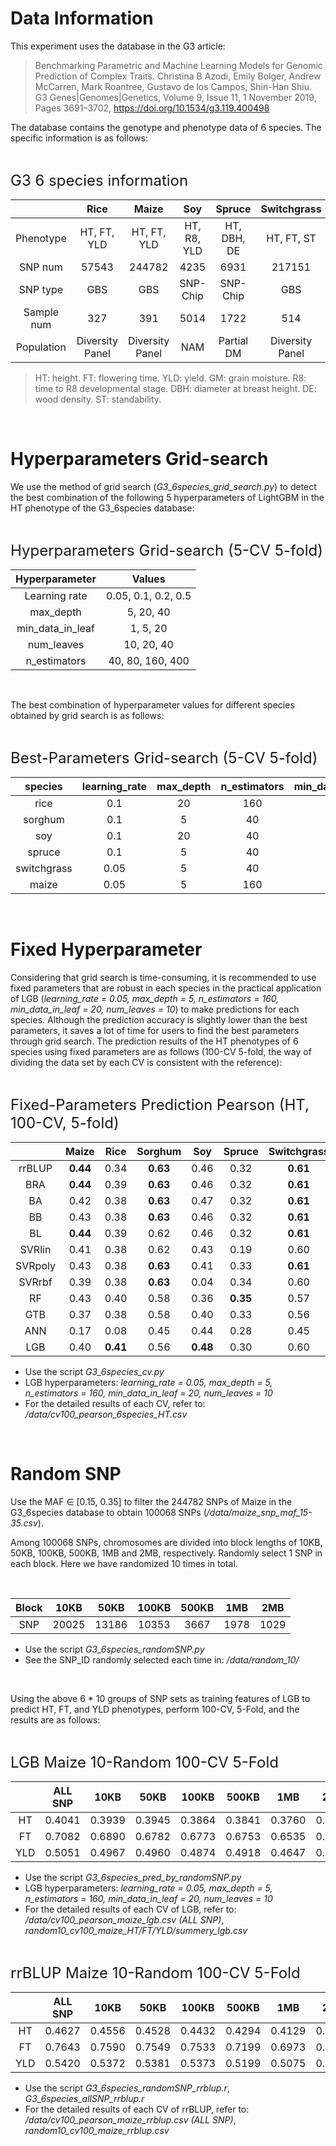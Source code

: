 # Data Information


This experiment uses the database in the G3 article: 

> Benchmarking Parametric and Machine Learning Models for Genomic Prediction of Complex Traits. Christina B Azodi, Emily Bolger, Andrew McCarren, Mark Roantree, Gustavo de los Campos, Shin-Han Shiu. G3 Genes|Genomes|Genetics, Volume 9, Issue 11, 1 November 2019, Pages 3691–3702, https://doi.org/10.1534/g3.119.400498
 

The database contains the genotype and phenotype data of 6 species. The specific information is as follows:

<br>

<font size=5>G3 6 species information</font>

|   |Rice | Maize | Soy | Spruce | Switchgrass | Sorghum |
|:---:|:---:|:---:|:---:|:---:|:---:|:---:|
Phenotype | HT, FT, YLD | HT, FT, YLD | HT, R8, YLD | HT, DBH, DE | HT, FT, ST | HT, GM, YLD
SNP num  | 57543 | 244782 | 4235 | 6931 | 217151 | 56300
SNP type | GBS | GBS | SNP-Chip| SNP-Chip| GBS | GBS
Sample num | 327 | 391 | 5014 | 1722 | 514 | 451
Population | Diversity Panel | Diversity Panel | NAM | Partial DM | Diversity Panel | Diversity Panel


>HT: height. FT: flowering time. YLD: yield. GM: grain moisture. R8: time to R8 developmental stage. DBH: diameter at breast height. DE: wood density. ST: standability.

<br>

# Hyperparameters Grid-search


We use the method of grid search (_G3_6species_grid_search.py_) to detect the best combination of the following 5 hyperparameters of LightGBM in the HT phenotype of the G3_6species database:

<br>

<font size=5>Hyperparameters Grid-search (5-CV 5-fold)</font>

<center>

|Hyperparameter | Values|
|:---:|:---:|
|Learning rate | 0.05, 0.1, 0.2, 0.5|
|max_depth | 5, 20, 40|
|min_data_in_leaf | 1, 5, 20|
|num_leaves |10, 20, 40|
|n_estimators |40, 80, 160, 400|

</center>

<br>

The best combination of hyperparameter values for different species obtained by grid search is as follows:

<br>

<font size=5>Best-Parameters Grid-search (5-CV 5-fold)</font>

<center>

species | learning_rate | max_depth | n_estimators | min_data_in_leaf | num_leaves
:---:|:---:|:---:|:---:|:---:|:---:
rice | 0.1 | 20 | 160 | 20 | 10
sorghum | 0.1 | 5 | 40 | 5 | 20
soy | 0.1 | 20 | 40 | 20 | 20
spruce | 0.1 | 5 | 40 | 20 | 10
switchgrass | 0.05 | 5 | 40 | 20 | 10
maize | 0.05 | 5 | 160 | 20 | 10

</center>

<br>

# Fixed Hyperparameter


Considering that grid search is time-consuming, it is recommended to use fixed parameters that are robust in each species in the practical application of LGB (_learning_rate = 0.05, max_depth = 5, n_estimators = 160, min_data_in_leaf = 20, num_leaves = 10_) to make predictions for each species. Although the prediction accuracy is slightly lower than the best parameters, it saves a lot of time for users to find the best parameters through grid search. The prediction results of the HT phenotypes of 6 species using fixed parameters are as follows (100-CV 5-fold, the way of dividing the data set by each CV is consistent with the reference):

<br>

<font size=5>Fixed-Parameters Prediction Pearson (HT, 100-CV, 5-fold)</font>

<center>

| |Maize | Rice | Sorghum | Soy | Spruce | Switchgrass
:---:|:---:|:---:|:---:|:---:|:---:|:---:
rrBLUP | **0.44** | 0.34 | **0.63** | 0.46 | 0.32 | **0.61**
BRA | **0.44** | 0.39 | **0.63** | 0.46 | 0.32 | **0.61**
BA | 0.42 | 0.38 | **0.63** | 0.47 | 0.32 | **0.61**
BB | 0.43 | 0.38 | **0.63** | 0.46 | 0.32 | **0.61**
BL | **0.44** | 0.39 | 0.62 | 0.46 | 0.32 | **0.61**
SVRlin | 0.41 | 0.38 | 0.62 | 0.43 | 0.19 | 0.60
SVRpoly | 0.43 | 0.38 | **0.63** | 0.41 | 0.33 | **0.61**
SVRrbf | 0.39 | 0.38 | **0.63** | 0.04 | 0.34 | 0.60
RF | 0.43 | 0.40 | 0.58 | 0.36 | **0.35** | 0.57
GTB | 0.37 | 0.38 | 0.58 | 0.40 | 0.33 | 0.56
ANN | 0.17 | 0.08 | 0.45 | 0.44 | 0.28 | 0.45
LGB | 0.40 | **0.41** | 0.56 | **0.48** | 0.30 | 0.60

</center>

* Use the script _G3_6species_cv.py_
* LGB hyperparameters: _learning_rate = 0.05, max_depth = 5, n_estimators = 160, min_data_in_leaf = 20, num_leaves = 10_
* For the detailed results of each CV, refer to: _/data/cv100_pearson_6species_HT.csv_

<br>


# Random SNP


Use the MAF $\in$ [0.15, 0.35] to filter the 244782 SNPs of Maize in the G3_6species database to obtain 100068 SNPs (_/data/maize_snp_maf_15-35.csv_).

Among 100068 SNPs, chromosomes are divided into block lengths of 10KB, 50KB, 100KB, 500KB, 1MB and 2MB, respectively. Randomly select 1 SNP in each block. Here we have randomized 10 times in total.

<br>

<center>

Block | 10KB | 50KB | 100KB | 500KB | 1MB | 2MB
:---:|:---:|:---:|:---:|:---:|:---:|:---:
SNP | 20025 | 13186 | 10353 | 3667 | 1978 | 1029

</center>

* Use the script _G3_6species_randomSNP.py_
* See the SNP_ID randomly selected each time in: _/data/random_10/_

<br>

Using the above 6 * 10 groups of SNP sets as training features of LGB to predict HT, FT, and YLD phenotypes, perform 100-CV, 5-Fold, and the results are as follows:

<br>

<font size=5>LGB Maize 10-Random 100-CV 5-Fold</font>

<center>

| | ALL SNP | 10KB | 50KB | 100KB | 500KB | 1MB | 2MB
:---:|:---:|:---:|:---:|:---:|:---:|:---:|:---:
HT | 0.4041 | 0.3939 | 0.3945 | 0.3864 | 0.3841 | 0.3760 | 0.3583
FT | 0.7082 | 0.6890 | 0.6782 | 0.6773 | 0.6753 | 0.6535 | 0.6220
YLD | 0.5051 | 0.4967 | 0.4960 | 0.4874 | 0.4918 | 0.4647 | 0.4509

</center>

* Use the script _G3_6species_pred_by_randomSNP.py_
* LGB hyperparameters: _learning_rate = 0.05, max_depth = 5, n_estimators = 160, min_data_in_leaf = 20, num_leaves = 10_
* For the detailed results of each CV of LGB, refer to: _/data/cv100_pearson_maize_lgb.csv (ALL SNP)_, _random10_cv100_maize_HT/FT/YLD/summery_lgb.csv_

<br>

<font size=5>rrBLUP Maize 10-Random 100-CV 5-Fold</font>

<center>

| | ALL SNP | 10KB | 50KB | 100KB | 500KB | 1MB | 2MB
:---:|:---:|:---:|:---:|:---:|:---:|:---:|:---:
HT | 0.4627 | 0.4556 | 0.4528 | 0.4432 | 0.4294 | 0.4129 | 0.4041
FT | 0.7643 | 0.7590 | 0.7549 | 0.7533 | 0.7199 | 0.6973 | 0.6384
YLD | 0.5420 | 0.5372 | 0.5381 | 0.5373 | 0.5199 | 0.5075 | 0.4942

</center>

* Use the script _G3_6species_randomSNP_rrblup.r_, _G3_6species_allSNP_rrblup.r_
* For the detailed results of each CV of rrBLUP, refer to: _/data/cv100_pearson_maize_rrblup.csv (ALL SNP)_, _random10_cv100_maize_rrblup.csv_


